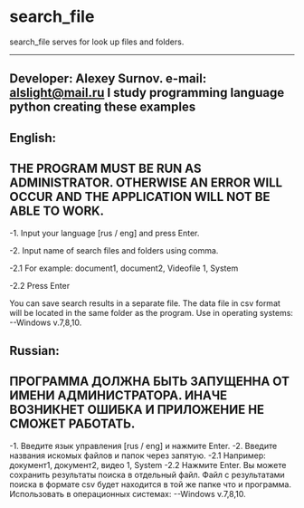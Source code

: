 # search_file
search_file serves for look up files and folders.

--------------------------------------------------------------------------
Developer: Alexey Surnov. e-mail: alslight@mail.ru
I study programming language python creating these examples
--------------------------------------------------------------------------

English:
--------------------------------------------------------------------------
THE PROGRAM MUST BE RUN AS ADMINISTRATOR.
OTHERWISE AN ERROR WILL OCCUR AND THE APPLICATION WILL NOT BE ABLE TO WORK.
--------------------------------------------------------------------------
-1. Input your language [rus / eng] and press Enter.

-2. Input name of search files and folders using comma.

-2.1 For example: document1, document2, Videofile 1, System

-2.2 Press Enter

You can save search results in a separate file.
The data file in csv format will be located in the same folder as the program.
Use in operating systems:  
--Windows v.7,8,10.

Russian:
--------------------------------------------------------------------------
ПРОГРАММА ДОЛЖНА БЫТЬ ЗАПУЩЕННА ОТ ИМЕНИ АДМИНИСТРАТОРА.
ИНАЧЕ ВОЗНИКНЕТ ОШИБКА И ПРИЛОЖЕНИЕ НЕ СМОЖЕТ РАБОТАТЬ.
--------------------------------------------------------------------------
-1. Введите язык управления [rus / eng] и нажмите Enter.
-2. Введите названия искомых файлов и папок через запятую.
-2.1 Например: документ1, документ2, видео 1, System
-2.2 Нажмите Enter.
Вы можете сохранить результаты поиска в отдельный файл.
Файл с результатами поиска в формате csv будет находится в той же папке что и программа.
Использовать в операционных системаx:
--Windows v.7,8,10.
